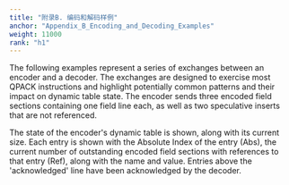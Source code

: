 ```yaml
---
title: "附录B. 编码和解码样例"
anchor: "Appendix_B_Encoding_and_Decoding_Examples"
weight: 11000
rank: "h1"
---
```


The following examples represent a series of exchanges between an encoder and a decoder. The exchanges are designed to exercise most QPACK instructions and highlight potentially common patterns and their impact on dynamic table state. The encoder sends three encoded field sections containing one field line each, as well as two speculative inserts that are not referenced.

The state of the encoder's dynamic table is shown, along with its current size. Each entry is shown with the Absolute Index of the entry (Abs), the current number of outstanding encoded field sections with references to that entry (Ref), along with the name and value. Entries above the 'acknowledged' line have been acknowledged by the decoder.
